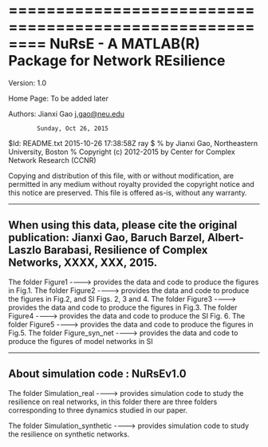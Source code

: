 ========================================================
 NuRsE - A MATLAB(R) Package for Network REsilience
========================================================

Version:    1.0

Home Page:  To be added later

Authors:    Jianxi Gao               <j.gao@neu.edu>

            Sunday, Oct 26, 2015

$Id: README.txt 2015-10-26 17:38:58Z ray $
%   by Jianxi Gao, Northeastern University, Boston
%   Copyright (c) 2012-2015 by Center for Complex Network Research (CCNR)


Copying and distribution of this file, with or without modification,
are permitted in any medium without royalty provided the copyright
notice and this notice are preserved. This file is offered as-is,
without any warranty.

------------------------------------------------------------------------
When using this data, please cite the original publication:
Jianxi Gao, Baruch Barzel,  Albert-Laszlo Barabasi, Resilience of 
Complex Networks, XXXX, XXX, 2015.
------------------------------------------------------------------------


The folder Figure1 ----> provides the data and code to produce the
                         figures in Fig.1.
The folder Figure2 ----> provides the data and code to produce the 
                         figures in Fig.2, and SI Figs. 2, 3 and 4.
The folder Figure3 ----> provides the data and code to produce the 
                         figures in Fig.3.
The folder Figure4 ----> provides the data and code to produce the 
                         SI Fig. 6.
The folder Figure5 ----> provides the data and code to produce the 
                         figures in Fig.5.
The folder Figure_syn_net ----> provides the data and code to produce 
                         the figures of model networks in SI

------------------------------------------------------------------------
About simulation code : NuRsEv1.0 
------------------------------------------------------------------------

The folder Simulation_real ----> provides simulation code to study the 
                  resilience on real networks, in this folder there are 
                  three folders corresponding to three dynamics studied 
                  in our paper.

The folder Simulation_synthetic ----> provides simulation code to study 
                  the resilience on synthetic networks.

